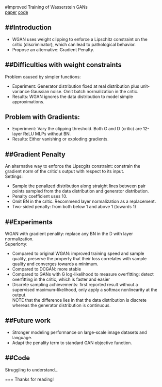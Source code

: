 #Improved Training of Wasserstein GANs  
[paper](https://arxiv.org/abs/1704.00028)   [code](https://github.com/igul222/improved_wgan_training)  

##Introduction
---
* WGAN uses weight clipping to enforce a Lipschitz constraint on the critic (discriminator), which can lead to pathological behavior.
* Propose an alternative: Gradient Penalty.  

##Difficulties with weight constraints  
---
Problem caused by simpler functions:
* Experiment: Generator distribution fixed at real distribution plus unit-variance Gaussian noise. Omit batch normalization in the critic. 
* Results: WGAN ignores the data distribution to model simple approximations.  

Problem with Gradients:
---
* Experiment: Vary the clipping threshold. Both G and D (critic) are 12-layer ReLU MLPs without BN.  
* Results: Either vanishing or exploding gradients.  

##Gradient Penalty
---
An alternative way to enforce the Lipscgits constraint: constrain the gradient norm of the critic's output with respect to its input.  
Settings:  
* Sample the penalized distribution along straight lines between pair points sampled from the data distribution and generator distribution.
* Penalty coefficient uses 10.
* Omit BN in the critic. Recommend layer normalization as a replacement.
* Two-sided penalty: from both below 1 and above 1 (towards 1)

##Experiments  
---
WGAN with gradient penality: replace any BN in the D with layer normalization.  
Superiorty:  
* Compared to original WGAN: improved training speed and sample quality, preserve the property that their loss correlates with sample quality and converges towards a minimum.  
* Compared to DCGAN: more stable
* Compared to GANs with G log-likelihood to measure overfitting: detect overfitting in the critic, which is faster and easier
* Discrete sampling achievements: first reported result without a supervised maximum-likelihood, only apply a softmax nonlinearity at the output.  
NOTE that the difference lies in that the data distribution is discrete whereas the generator distribution is continuous.  

##Future work  
---
* Stronger modeling performance on large-scale image datasets and language.  
* Adapt the penality term to standard GAN objective function.  

##Code  
---
Struggling to understand...  

===
Thanks for reading!

